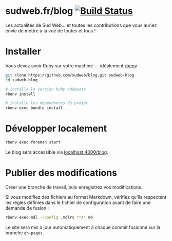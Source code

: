 # sudweb.fr/blog [![Build Status](https://travis-ci.org/sudweb/blog.svg)](https://travis-ci.org/sudweb/blog)

Les actualités de Sud Web… et toutes les contributions que vous auriez envie
de mettre à la vue de toutes et tous !

# Installer

Vous devez avoir Ruby sur votre machine — idéalement [rbenv](http://rbenv.org/)

```bash
git clone https://github.com/sudweb/blog.git sudweb-blog
cd sudweb-blog

# installe la version Ruby adéquate
rbenv install

# installe les dépendances du projet
rbenv exec bundle install
```

# Développer localement

```bash
rbenv exec foreman start
```

Le blog sera accessible via [localhost:4000/blog](http://localhost:4000/blog/).

# Publier des modifications

Créer une branche de travail, puis enregistrez vos modifications.

Si vous modifiez des fichiers au format Markdown, vérifiez qu'ils respectent
les régles définies dans le fichier de configuration avant de faire une
demande de fusion :

```bash
rbenv exec mdl --config .mdlrc **/*.md
```

Le site sera mis à jour automatiquement à chaque commit fusionné sur la branche `gh-pages`.
